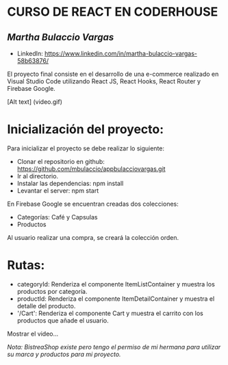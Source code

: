 # CURSO DE REACT EN CODERHOUSE

## _Martha Bulaccio Vargas_
- LinkedIn: https://www.linkedin.com/in/martha-bulaccio-vargas-58b63876/

El proyecto final consiste en el desarrollo de una e-commerce realizado en 
Visual Studio Code utilizando React JS, React Hooks, React Router y Firebase Google.

[Alt text] (video.gif)

# Inicialización del proyecto:

Para inicializar el proyecto se debe realizar lo siguiente: 

- Clonar el repositorio en github: https://github.com/mbulaccio/appbulacciovargas.git
- Ir al directorio.
- Instalar las dependencias: npm install
- Levantar el server: npm start

En Firebase Google se encuentran creadas dos colecciones:

- Categorías: Café y Capsulas
- Productos

Al usuario realizar una compra, se creará la colección orden.

# Rutas:

- categoryId: Renderiza el componente ItemListContainer y muestra los productos por categoría.
- productId: Renderiza el componente ItemDetailContainer y muestra el detalle del producto.
- '/Cart': Renderiza el componente Cart y muestra el carrito con los productos que añade el usuario.  

Mostrar el video... 

_Nota: BistreaShop existe pero tengo el permiso de mi hermana para utilizar su marca y productos para mi proyecto._
